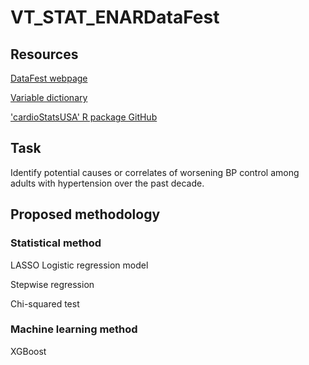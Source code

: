 # VT_STAT_ENARDataFest

## Resources

[DataFest webpage](https://www.enar.org/meetings/spring2024/program/datafest_submission.cfm)

[Variable dictionary](https://jhs-hwg.github.io/cardioStatsUSA/reference/nhanes_data.html#survey-variables)

['cardioStatsUSA' R package GitHub](https://github.com/jhs-hwg/cardioStatsUSA/tree/main)


## Task

Identify potential causes or correlates of worsening BP control among adults with hypertension over the past decade.


## Proposed methodology

### Statistical method

LASSO Logistic regression model

Stepwise regression 

Chi-squared test

### Machine learning method

XGBoost



